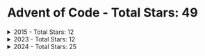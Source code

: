 # Advent of Code - Total Stars: 49

<details>
<summary>2015 - Total Stars: 12</summary>

| Day | Part A Stars | Part A Runtime | Part B Stars | Part B Runtime |
|-----|--------------|----------------|--------------|----------------|
| 1 | ⭐ | 1.78 ms | ⭐ | 292.06 µs |
| 2 | ⭐ | 1.95 ms | ⭐ | 1.05 ms |
| 3 | ⭐ | 3.52 ms | ⭐ | 3.09 ms |
| 4 | ⭐ | 339.53 ms | ⭐ | 9.55 s |
| 5 | ⭐ | 2.75 ms | ⭐ | 2.15 ms |
| 6 | ⭐ | 1.53 s | ⭐ | 2.75 s |

</details>

<details>
<summary>2023 - Total Stars: 12</summary>

| Day | Part A Stars | Part A Runtime | Part B Stars | Part B Runtime |
|-----|--------------|----------------|--------------|----------------|
| 1 | ⭐ | 2.77 ms | ⭐ | 22.67 ms |
| 2 | ⭐ | 4.06 ms | ⭐ | 1.55 ms |
| 3 | ⭐ | 5.59 ms | ⭐ | 5.31 ms |
| 4 | ⭐ | 4.70 ms | ⭐ | 3.41 ms |
| 5 | ⭐ | 3.67 ms |  | N/A |
| 24 | ⭐ | 296.21 ms | ⭐ | 999.69 µs |
| 25 | ⭐ | 23.42 s |  | N/A |

</details>

<details>
<summary>2024 - Total Stars: 25</summary>

| Day | Part A Stars | Part A Runtime | Part B Stars | Part B Runtime |
|-----|--------------|----------------|--------------|----------------|
| 1 | ⭐ | 2.18 ms | ⭐ | 13.86 ms |
| 2 | ⭐ | 4.12 ms | ⭐ | 15.54 ms |
| 3 | ⭐ | 1.26 ms | ⭐ | 929.59 µs |
| 4 | ⭐ | 21.52 ms | ⭐ | 11.48 ms |
| 5 | ⭐ | 30.33 ms | ⭐ | 88.53 ms |
| 6 | ⭐ | 93.95 ms | ⭐ | 289.29 s |
| 7 | ⭐ | 13.26 s | ⭐ | 41.64 s |
| 8 | ⭐ | 990.15 µs | ⭐ | 1.23 ms |
| 9 | ⭐ | 156.45 ms | ⭐ | 2.80 s |
| 10 | ⭐ | 10.53 ms | ⭐ | 10.92 ms |
| 11 | ⭐ | 8.70 ms | ⭐ | 201.41 ms |
| 12 | ⭐ | 29.23 ms |  | N/A |
| 13 | ⭐ | 1.51 ms | ⭐ | 715.02 µs |

</details>

